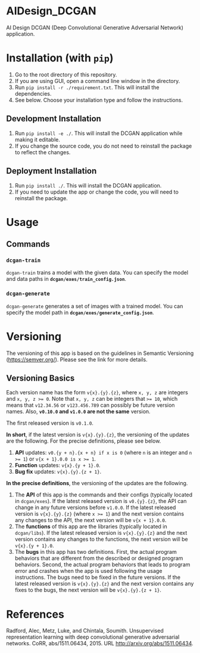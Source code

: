[//]: # (Initially added by: liu-yucheng)
[//]: # (Last updated by: liu-yucheng)

# AIDesign_DCGAN

AI Design DCGAN (Deep Convolutional Generative Adversarial Network) application.

# Installation (with `pip`)

1. Go to the root directory of this repository.
2. If you are using GUI, open a command line window in the directory.
3. Run `pip install -r ./requirement.txt`. This will install the dependencies.
4. See below. Choose your installation type and follow the instructions.

## Development Installation

1. Run `pip install -e ./`. This will install the DCGAN application while making it editable.
2. If you change the source code, you do not need to reinstall the package to reflect the changes.

## Deployment Installation

1. Run `pip install ./`. This will install the DCGAN application.
2. If you need to update the app or change the code, you will need to reinstall the package.

# Usage

## Commands

### `dcgan-train`

`dcgan-train` trains a model with the given data. You can specify the model and data paths in **`dcgan/exes/train_config.json`**.

### `dcgan-generate`

`dcgan-generate` generates a set of images with a trained model. You can specify the model path in **`dcgan/exes/generate_config.json`**.

# Versioning

The versioning of this app is based on the guidelines in Semantic Versioning (<https://semver.org/>). Please see the link for more details.

## Versioning Basics

Each version name has the form `v{x}.{y}.{z}`, where `x, y, z` are integers and `x, y, z >= 0`. Note that `x, y, z` can be integers that `>= 10`, which means that `v12.34.56` or `v123.456.789` can possibly be future version names. Also, **`v0.10.0` and `v1.0.0` are not the same** version.

The first released version is `v0.1.0`.

**In short**, if the latest version is `v{x}.{y}.{z}`, the versioning of the updates are the following. For the precise definitions, please see below.

1. **API** updates: `v0.{y + n}.{x + n} if x is 0` (where `n` is an integer and `n >= 1`) or `v{x + 1}.0.0 is x >= 1`.
2. **Function** updates: `v{x}.{y + 1}.0`.
3. **Bug fix** updates: `v{x}.{y}.{z + 1}`.

**In the precise definitions**, the versioning of the updates are the following.

1. The **API** of this app is the commands and their configs (typically located in `dcgan/exes`). If the latest released version is `v0.{y}.{z}`, the API can change in any future versions before `v1.0.0`. If the latest released version is `v{x}.{y}.{z}` (where `x >= 1`) and the next version contains any changes to the API, the next version will be `v{x + 1}.0.0`.
2. The **functions** of this app are the libraries (typically located in `dcgan/libs`). If the latest released version is `v{x}.{y}.{z}` and the next version contains any changes to the functions, the next version will be `v{x}.{y + 1}.0`.
3. The **bugs** in this app has two definitions. First, the actual program behaviors that are different from the described or designed program behaviors. Second, the actual program behaviors that leads to program error and crashes when the app is used following the usage instructions. The bugs need to be fixed in the future versions. If the latest released version is `v{x}.{y}.{z}` and the next version contains any fixes to the bugs, the next version will be `v{x}.{y}.{z + 1}`.

# References

Radford, Alec, Metz, Luke, and Chintala, Soumith. Unsupervised representation learning with deep convolutional generative adversarial networks. CoRR, abs/1511.06434, 2015. URL <http://arxiv.org/abs/1511.06434>.

